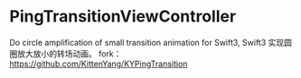 # PingTransitionViewController
Do circle amplification of small transition animation for Swift3, Swift3 实现圆圈放大放小的转场动画。 fork：https://github.com/KittenYang/KYPingTransition
